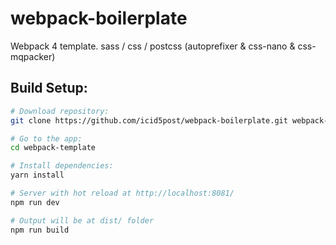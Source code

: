 # webpack-boilerplate
Webpack 4 template.  sass / css / postcss (autoprefixer &amp; css-nano &amp; css-mqpacker)

## Build Setup:

``` bash
# Download repository:
git clone https://github.com/icid5post/webpack-boilerplate.git webpack-template

# Go to the app:
cd webpack-template

# Install dependencies:
yarn install

# Server with hot reload at http://localhost:8081/
npm run dev

# Output will be at dist/ folder
npm run build
```
